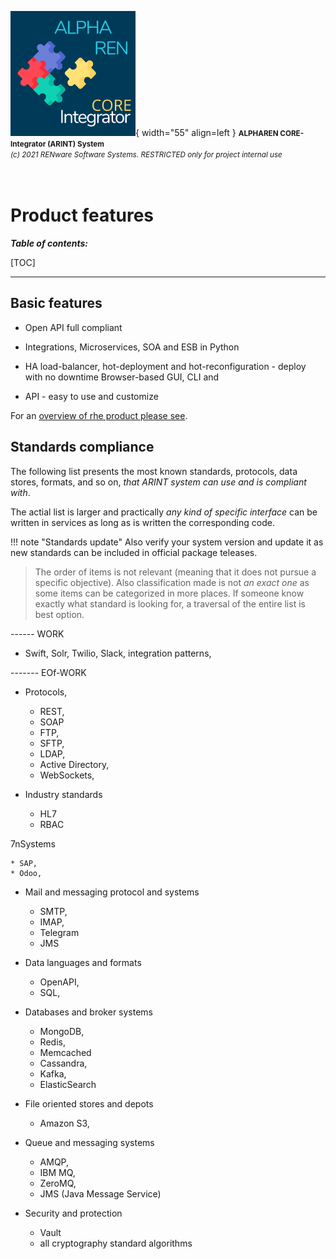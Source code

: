 ![arint_logo](../pictures/arint_logo.png){ width="55" align=left }
<small markdown>**ALPHAREN CORE-Integrator (ARINT) System**<br>
*(c) 2021 RENware Software Systems. RESTRICTED only for project internal use*
</small><br><br><br>


# Product features


***Table of contents:***

[TOC]

***




## Basic features

* Open API full compliant

* Integrations, Microservices, SOA and ESB in Python

* HA load-balancer, hot-deployment and hot-reconfiguration - deploy with no downtime
Browser-based GUI, CLI and

* API - easy to use and customize

For an [overview of rhe product please see](./130.02-Overview.md).




## Standards compliance

The following list presents the most known standards, protocols, data stores, formats, and so on, *that ARINT system can use and is compliant with*.

The actial list is larger and practically *any kind of specific interface* can be written in services as long as is written the corresponding code.

!!! note "Standards update"
    Also verify your system version and update it as new standards can be included in official package teleases.

>The order of items is not relevant (meaning that it does not pursue a specific objective). Also classification made is not *an exact one* as some items can be categorized in more places. If someone know exactly what standard is looking for, a traversal of the entire list is best option.



------ WORK

* Swift, Solr, Twilio, Slack, integration patterns, 

------- EOf-WORK 



* Protocols, 


    * REST, 
    * SOAP
    * FTP, 
    * SFTP,
    * LDAP, 
    * Active Directory,
    * WebSockets,  






* Industry standards

    * HL7
    * RBAC





7nSystems

    * SAP,
    * Odoo, 





* Mail and messaging protocol and systems

    * SMTP, 
    * IMAP, 
    * Telegram
    * JMS 




* Data languages and formats

    * OpenAPI, 
    * SQL,





* Databases and broker systems

    * MongoDB, 
    * Redis,
    * Memcached
    * Cassandra, 
    * Kafka, 
    * ElasticSearch 




* File oriented stores and depots


    * Amazon S3,





* Queue and messaging systems


    * AMQP, 
    * IBM MQ, 
    * ZeroMQ, 
    * JMS (Java Message Service)




* Security and protection

    * Vault 
    * all cryptography standard algorithms
    

